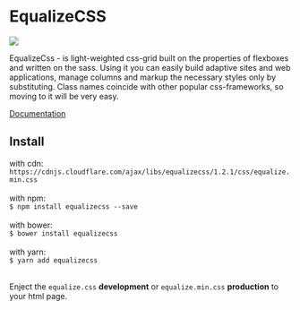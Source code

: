 # EqualizeCSS

<img src="https://pp.userapi.com/c837724/v837724384/36ecb/WtgKGuU4c2E.jpg"></img>

EqualizeCss - is light-weighted css-grid built on the properties of flexboxes and written on the sass. Using it you can easily build adaptive sites and web applications, manage columns and markup the necessary styles only by substituting. Class names coincide with other popular css-frameworks, so moving to it will be very easy.

<a href="https://equalizecss.com/">Documentation</a>

## Install
with cdn:<br/>
`https://cdnjs.cloudflare.com/ajax/libs/equalizecss/1.2.1/css/equalize.min.css` <br/><br/>
with npm:<br/>
`$ npm install equalizecss --save` <br/><br/>
with bower:<br/>
`$ bower install equalizecss` <br/><br/>
with yarn:<br/>
`$ yarn add equalizecss` <br/><br/>

Enject the `equalize.css` __development__ or `equalize.min.css` __production__ to your html page.
